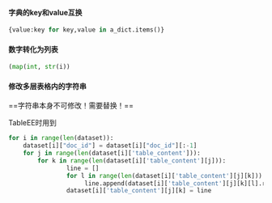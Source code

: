 #### 字典的key和value互换

```python
{value:key for key,value in a_dict.items()}
```

#### 数字转化为列表

```python
(map(int, str(i))
```



#### 修改多层表格内的字符串

==字符串本身不可修改！需要替换！==

TableEE时用到

```python
for i in range(len(dataset)):
    dataset[i]["doc_id"] = dataset[i]["doc_id"][:-1]
    for j in range(len(dataset[i]['table_content'])):
        for k in range(len(dataset[i]['table_content'][j])):
                line = []
                for l in range(len(dataset[i]['table_content'][j][k])):
                     line.append(dataset[i]['table_content'][j][k][l].replace('（','(').replace('）',')'))
                dataset[i]['table_content'][j][k] = line
```

